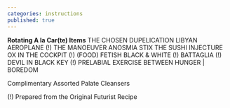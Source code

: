 ```yaml
---
categories: instructions
published: true
---
```


**Rotating A la Car(te) Items**
THE CHOSEN
DUPELICATION
LIBYAN AEROPLANE (!)
THE MANOEUVER
ANOSMIA STIX
THE SUSHI INJECTURE
OX IN THE COCKPIT (!)
(FOOD) FETISH
BLACK & WHITE (!)
BATTAGLIA (!)
DEVIL IN BLACK KEY (!)
PRELABIAL EXERCISE
BETWEEN HUNGER | BOREDOM

Complimentary Assorted Palate Cleansers

(!) Prepared from the Original Futurist Recipe